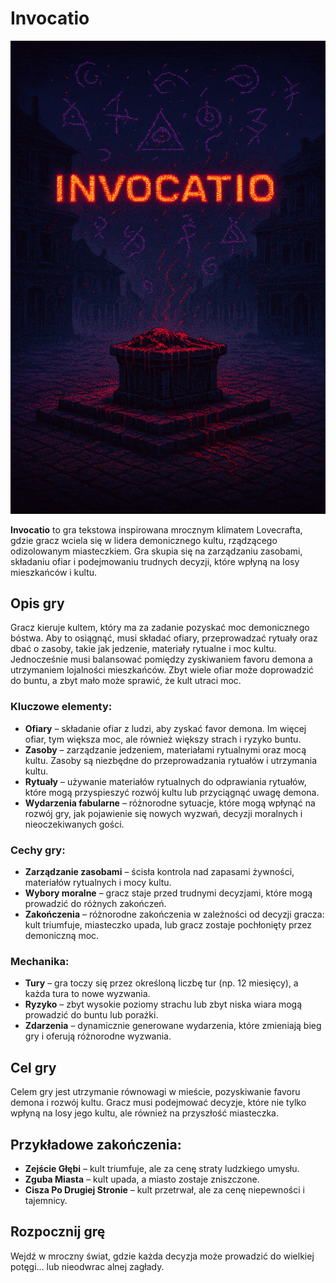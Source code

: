 # Invocatio

![artwork](https://github.com/przem360/invocatio/blob/main/artwork.png)

**Invocatio** to gra tekstowa inspirowana mrocznym klimatem Lovecrafta, gdzie gracz wciela się w lidera demonicznego kultu, rządzącego odizolowanym miasteczkiem. Gra skupia się na zarządzaniu zasobami, składaniu ofiar i podejmowaniu trudnych decyzji, które wpłyną na losy mieszkańców i kultu.

## Opis gry

Gracz kieruje kultem, który ma za zadanie pozyskać moc demonicznego bóstwa. Aby to osiągnąć, musi składać ofiary, przeprowadzać rytuały oraz dbać o zasoby, takie jak jedzenie, materiały rytualne i moc kultu. Jednocześnie musi balansować pomiędzy zyskiwaniem favoru demona a utrzymaniem lojalności mieszkańców. Zbyt wiele ofiar może doprowadzić do buntu, a zbyt mało może sprawić, że kult utraci moc.

### Kluczowe elementy:

- **Ofiary** – składanie ofiar z ludzi, aby zyskać favor demona. Im więcej ofiar, tym większa moc, ale również większy strach i ryzyko buntu.
- **Zasoby** – zarządzanie jedzeniem, materiałami rytualnymi oraz mocą kultu. Zasoby są niezbędne do przeprowadzania rytuałów i utrzymania kultu.
- **Rytuały** – używanie materiałów rytualnych do odprawiania rytuałów, które mogą przyspieszyć rozwój kultu lub przyciągnąć uwagę demona.
- **Wydarzenia fabularne** – różnorodne sytuacje, które mogą wpłynąć na rozwój gry, jak pojawienie się nowych wyzwań, decyzji moralnych i nieoczekiwanych gości.

### Cechy gry:

- **Zarządzanie zasobami** – ścisła kontrola nad zapasami żywności, materiałów rytualnych i mocy kultu.
- **Wybory moralne** – gracz staje przed trudnymi decyzjami, które mogą prowadzić do różnych zakończeń.
- **Zakończenia** – różnorodne zakończenia w zależności od decyzji gracza: kult triumfuje, miasteczko upada, lub gracz zostaje pochłonięty przez demoniczną moc.

### Mechanika:

- **Tury** – gra toczy się przez określoną liczbę tur (np. 12 miesięcy), a każda tura to nowe wyzwania.
- **Ryzyko** – zbyt wysokie poziomy strachu lub zbyt niska wiara mogą prowadzić do buntu lub porażki.
- **Zdarzenia** – dynamicznie generowane wydarzenia, które zmieniają bieg gry i oferują różnorodne wyzwania.

## Cel gry

Celem gry jest utrzymanie równowagi w mieście, pozyskiwanie favoru demona i rozwój kultu. Gracz musi podejmować decyzje, które nie tylko wpłyną na losy jego kultu, ale również na przyszłość miasteczka.

## Przykładowe zakończenia:

- **Zejście Głębi** – kult triumfuje, ale za cenę straty ludzkiego umysłu.
- **Zguba Miasta** – kult upada, a miasto zostaje zniszczone.
- **Cisza Po Drugiej Stronie** – kult przetrwał, ale za cenę niepewności i tajemnicy.

## Rozpocznij grę

Wejdź w mroczny świat, gdzie każda decyzja może prowadzić do wielkiej potęgi... lub nieodwrac
alnej zagłady.
